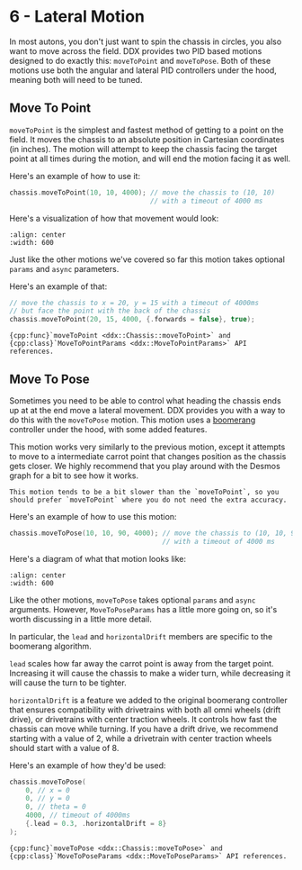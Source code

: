 # 6 - Lateral Motion

In most autons, you don't just want to spin the chassis in circles, you also want to move across the field. DDX provides two PID based motions designed to do exactly this: `moveToPoint` and `moveToPose`. Both of these motions use both the angular and lateral PID controllers under the hood, meaning both will need to be tuned.

## Move To Point

`moveToPoint` is the simplest and fastest method of getting to a point on the field. It moves the chassis to an absolute position in Cartesian coordinates (in inches). The motion will attempt to keep the chassis facing the target point at all times during the motion, and will end the motion facing it as well.

Here's an example of how to use it:

```cpp
chassis.moveToPoint(10, 10, 4000); // move the chassis to (10, 10)
                                   // with a timeout of 4000 ms
```

Here's a visualization of how that movement would look:

```{image} ../assets/6_lateral_motion/move-to-point.svg
:align: center
:width: 600
```

Just like the other motions we've covered so far this motion takes optional `params` and `async` parameters.

Here's an example of that:

```cpp
// move the chassis to x = 20, y = 15 with a timeout of 4000ms
// but face the point with the back of the chassis
chassis.moveToPoint(20, 15, 4000, {.forwards = false}, true);
```

```{seealso}
{cpp:func}`moveToPoint <ddx::Chassis::moveToPoint>` and {cpp:class}`MoveToPointParams <ddx::MoveToPointParams>` API references.
```

## Move To Pose

Sometimes you need to be able to control what heading the chassis ends up at at the end move a lateral movement. DDX provides you with a way to do this with the `moveToPose` motion. This motion uses a [boomerang](https://www.desmos.com/calculator/sptjw5szex) controller under the hood, with some added features.

This motion works very similarly to the previous motion, except it attempts to move to a intermediate carrot point that changes position as the chassis gets closer. We highly recommend that you play around with the Desmos graph for a bit to see how it works.

```{important}
This motion tends to be a bit slower than the `moveToPoint`, so you should prefer `moveToPoint` where you do not need the extra accuracy.
```

Here's an example of how to use this motion:

```cpp
chassis.moveToPose(10, 10, 90, 4000); // move the chassis to (10, 10, 90)
                                      // with a timeout of 4000 ms
```

Here's a diagram of what that motion looks like:

```{image} ../assets/6_lateral_motion/move-to-pose.svg
:align: center
:width: 600
```

Like the other motions, `moveToPose` takes optional `params` and `async` arguments. However, `MoveToPoseParams` has a little more going on, so it's worth discussing in a little more detail.

In particular, the `lead` and `horizontalDrift` members are specific to the boomerang algorithm.

`lead` scales how far away the carrot point is away from the target point. Increasing it will cause the chassis to make a wider turn, while decreasing it will cause the turn to be tighter.

`horizontalDrift` is a feature we added to the original boomerang controller that ensures compatibility with drivetrains with both all omni wheels (drift drive), or drivetrains with center traction wheels. It controls how fast the chassis can move while turning. If you have a drift drive, we recommend starting with a value of 2, while a drivetrain with center traction wheels should start with a value of 8.

Here's an example of how they'd be used:

```cpp
chassis.moveToPose(
    0, // x = 0
    0, // y = 0
    0, // theta = 0
    4000, // timeout of 4000ms
    {.lead = 0.3, .horizontalDrift = 8}
);
```

```{seealso}
{cpp:func}`moveToPose <ddx::Chassis::moveToPose>` and {cpp:class}`MoveToPoseParams <ddx::MoveToPoseParams>` API references.
```
